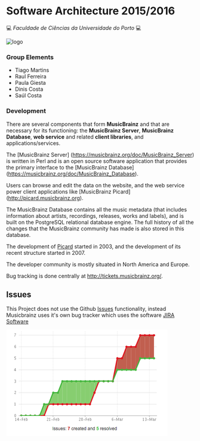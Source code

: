 # Software Architecture 2015/2016

:computer: *Faculdade de Ciências da Universidade do Porto* :computer:

![logo](https://picard.musicbrainz.org/static/img/picard-icon-large.svg)

### Group Elements
- Tiago Martins
- Raul Ferreira
- Paula Giesta
- Dinis Costa
- Saúl Costa


### Development

There are several components that form **MusicBrainz** and that are necessary for its functioning: the **MusicBrainz Server**, **MusicBrainz Database**, **web service** and related **client libraries**, and applications/services. 

The [MusicBrainz Server] (https://musicbrainz.org/doc/MusicBrainz_Server) is written in Perl and is an open source software application that provides the primary interface to the [MusicBrainz Database] (https://musicbrainz.org/doc/MusicBrainz_Database).

Users can browse and edit the data on the website, and the web service power client applications like [MusicBrainz Picard] (http://picard.musicbrainz.org).

The MusicBrainz Database contains all the music metadata (that includes information about artists, recordings, releases, works and labels), and is built on the PostgreSQL relational database engine. The full history of all the changes that the MusicBrainz community has made is also stored in this database. 

The development of [Picard](http://picard.musicbrainz.org) started in 2003, and the development of its recent structure started in 2007.

The developer community is mostly situated in North America and Europe.

Bug tracking is done centrally at http://tickets.musicbrainz.org/. 

## Issues

This Project does not use the Github [Issues](https://github.com/features#issues) functionality, instead Musicbrainz uses it's own bug tracker which uses the software [JIRA Software](https://www.atlassian.com/software/jira)


![](issues-history.PNG)
